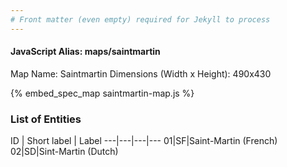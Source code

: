 ```yaml
---
# Front matter (even empty) required for Jekyll to process
---
```


#### JavaScript Alias: maps/saintmartin

Map Name: Saintmartin
Dimensions (Width x Height): 490x430



{% embed_spec_map saintmartin-map.js %}

### List of Entities

ID | Short label | Label
---|---|---|---
01|SF|Saint-Martin (French)
02|SD|Sint-Martin (Dutch)

